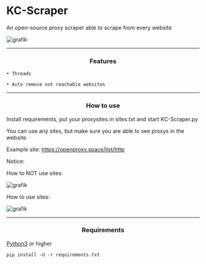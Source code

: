 # KC-Scraper
An open-source proxy scraper able to scrape from every website

![grafik](https://user-images.githubusercontent.com/70746714/182049128-e56320de-01cc-4566-acce-c897acb36665.png)

-----
### <p align="center">Features</p>

    • Threads

    • Auto remove not reachable websites


-----
### <p align="center">How to use</p>

Install requirements, put your proxysites in sites.txt and start KC-Scraper.py

You can use any sites, but make sure you are able to see proxys in the website

Example site: https://openproxy.space/list/http

Notice:

How to NOT use sites:
 
   ![grafik](https://user-images.githubusercontent.com/70746714/182048403-e5f1445d-6c8b-4928-a3cb-acd4e4b5a84d.png)

How to use sites:

   ![grafik](https://user-images.githubusercontent.com/70746714/182048366-fa0c43ae-df9b-4c3c-bdb4-8b903a0ad7d6.png)
 
-----
### <p align="center">Requirements</p>

<a href="https://www.python.org/">Python3</a> or higher

`pip install -U -r requirements.txt`
